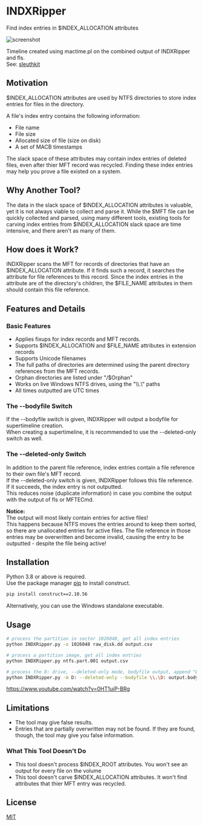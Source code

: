 # INDXRipper
Find index entries in $INDEX_ALLOCATION attributes

![screenshot](https://user-images.githubusercontent.com/84273110/118458300-42e4ae00-b703-11eb-8e59-bcb9de00ca89.png)

Timeline created using mactime.pl on the combined output of INDXRipper and fls.  
See: [sleuthkit](https://github.com/sleuthkit/sleuthkit)
## Motivation
$INDEX_ALLOCATION attributes are used by NTFS directories to store index entries for files in the directory.

A file's index entry contains the following information:

* File name
* File size
* Allocated size of file (size on disk)
* A set of MACB timestamps

The slack space of these attributes may contain index entries of deleted files, even after thier MFT record was recycled. Finding these index entries may help you prove a file existed on a system.
## Why Another Tool?
The data in the slack space of $INDEX_ALLOCATION attributes is valuable, yet it is not always viable to collect and parse it. While the $MFT file can be quickly collected and parsed, using many different tools, existing tools for carving index entries from $INDEX_ALLOCATION slack space are time intensive, and there aren't as many of them.
## How does it Work?
INDXRipper scans the MFT for records of directories that have an $INDEX_ALLOCATION attribute. If it finds such a record, it searches the attribute for file references to this record. Since the index entries in the attribute are of the directory's children, the $FILE_NAME attributes in them should contain this file reference.

## Features and Details
### Basic Features
* Applies fixups for index records and MFT records.
* Supports $INDEX_ALLOCATION and $FILE_NAME attributes in extension records
* Supports Unicode filenames
* The full paths of directories are determined using the parent directory references from the MFT records.
* Orphan directories are listed under "/$Orphan"
* Works on live Windows NTFS drives, using the "\\\\.\\" paths
* All times outputted are UTC times

### The --bodyfile Switch
If the --bodyfile switch is given, INDXRipper will output a bodyfile for supertimeline creation.  
When creating a supertimeline, it is recommended to use the --deleted-only switch as well.

### The --deleted-only Switch
In addition to the parent file reference, index entries contain a file reference to their own file's MFT record.  
If the --deleted-only switch is given, INDXRipper follows this file reference. If it succeeds, the index entry is not outputted.  
This reduces noise (duplicate information) in case you combine the output with the output of fls or MFTECmd.

**Notice:**  
The output will most likely contain entries for active files!  
This happens because NTFS moves the entries around to keep them sorted, so there are unallocated entries for active files. The file reference in those entries may be overwritten and become invalid, causing the entry to be outputted - despite the file being active!

## Installation 
Python 3.8 or above is required.  
Use the package manager [pip](https://pip.pypa.io/en/stable/) to install construct.
```bash
pip install construct==2.10.56
```
Alternatively, you can use the Windows standalone executable. 

## Usage
```bash
# process the partition in sector 1026048, get all index entries
python INDXRipper.py -o 1026048 raw_disk.dd output.csv

# process a partition image, get all index entries
python INDXRipper.py ntfs.part.001 output.csv

# process the D: drive, --deleted-only mode, bodyfile output, append "D:" to all the paths
python INDXRipper.py -m D: --deleted-only --bodyfile \\.\D: output.bodyfile
```
https://www.youtube.com/watch?v=0HT1uiP-BRg

## Limitations
* The tool may give false results.
* Entries that are partially overwritten may not be found. If they are found, though, the tool may give you false information.

### What This Tool Doesn't Do
* This tool doesn't process $INDEX_ROOT attributes. You won't see an output for every file on the volume
* This tool doesn't carve $INDEX_ALLOCATION attributes. It won't find attributes that thier MFT entry was recycled.


## License
[MIT](https://choosealicense.com/licenses/mit/)
